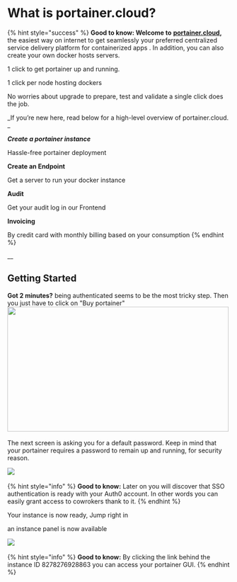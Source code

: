 # What is portainer.cloud?

{% hint style="success" %}
**Good to know: Welcome to** [**portainer.cloud**](https://app.portainer.cloud)**,** the easiest way on internet to get seamlessly your preferred centralized service delivery platform for containerized apps . In addition, you can also create your own docker hosts servers. &#x20;



1 click to get portainer up and running.&#x20;

1 click per node hosting dockers

No worries about upgrade to prepare, test and validate a single click does the job.



_If you’re new here, read below for a high-level overview of portainer.cloud. _

_**Create a portainer instance**_

Hassle-free portainer deployment

**Create an Endpoint**

Get a server to run your docker instance

**Audit**

Get your audit log in our Frontend&#x20;

**Invoicing**

By credit card with monthly billing based on your consumption
{% endhint %}

__

## Getting Started

**Got 2 minutes?** being authenticated seems to be the most tricky step. Then you just have to click on "Buy portainer"&#x20;
<img src=".gitbook/assets/Capture d’écran 2021-11-27 à 16.33.08.png" width="500" height=282 />

The next screen is asking you for a default password. Keep in mind that your portainer requires a password to remain up and running, for security reason.

![](<.gitbook/assets/Capture d’écran 2021-11-27 à 20.28.13.png>)

{% hint style="info" %}
**Good to know:**  Later on you will discover that SSO authentication is ready with your Auth0 account. In other words you can easily grant access to cowrokers thank to it.
{% endhint %}

Your instance is now ready, Jump right in

an instance panel is now available

![](<.gitbook/assets/Capture d’écran 2021-11-27 à 16.29.57.png>)

{% hint style="info" %}
**Good to know:** By clicking the link behind the instance ID 8278276928863 you can access your portainer GUI.
{% endhint %}
